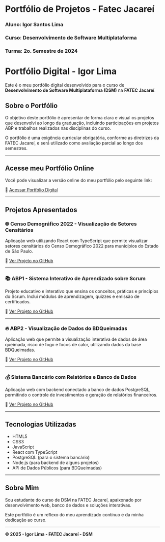 # Portfólio de Projetos - Fatec Jacareí
### Aluno: Igor Santos Lima
### Curso: Desenvolvimento de Software Multiplataforma
### Turma: 2o. Semestre de 2024

# Portfólio Digital - Igor Lima

Este é o meu portfólio digital desenvolvido para o curso de **Desenvolvimento de Software Multiplataforma (DSM)** na **FATEC Jacareí**.

## Sobre o Portfólio

O objetivo deste portfólio é apresentar de forma clara e visual os projetos que desenvolvi ao longo da graduação, incluindo participações em projetos ABP e trabalhos realizados nas disciplinas do curso.

O portfólio é uma exigência curricular obrigatória, conforme as diretrizes da FATEC Jacareí, e será utilizado como avaliação parcial ao longo dos semestres.

---



## Acesse meu Portfólio Online

Você pode visualizar a versão online do meu portfólio pelo seguinte link:

🔗 [Acessar Portfólio Digital](https://fatec-jacarei-dsm-portfolio.github.io/ra2581392423009/)


---

## Projetos Apresentados

### 🌐 Censo Demográfico 2022 - Visualização de Setores Censitários

Aplicação web utilizando React com TypeScript que permite visualizar setores censitários do Censo Demográfico 2022 para municípios do Estado de São Paulo.

🔗 [Ver Projeto no GitHub](https://github.com/IgorSantosL/DesenvolvimentoWeb2/tree/main/Atividade%208)

---

### 📚 ABP1 - Sistema Interativo de Aprendizado sobre Scrum

Projeto educativo e interativo que ensina os conceitos, práticas e princípios do Scrum. Inclui módulos de aprendizagem, quizzes e emissão de certificados.

🔗 [Ver Projeto no GitHub](https://github.com/octacodeteam/ABP1)

---

### 🔥 ABP2 - Visualização de Dados do BDQueimadas

Aplicação web que permite a visualização interativa de dados de área queimada, risco de fogo e focos de calor, utilizando dados da base BDQueimadas.

🔗 [Ver Projeto no GitHub](https://github.com/octacodeteam/ABP2)

---

### 💰 Sistema Bancário com Relatórios e Banco de Dados

Aplicação web com backend conectado a banco de dados PostgreSQL, permitindo o controle de investimentos e geração de relatórios financeiros.

🔗 [Ver Projeto no GitHub](https://github.com/IgorSantosL/Sistema-Bancario/tree/main)

---

## Tecnologias Utilizadas

- HTML5
- CSS3
- JavaScript
- React com TypeScript
- PostgreSQL (para o sistema bancário)
- Node.js (para backend de alguns projetos)
- API de Dados Públicos (para BDQueimadas)

---

## Sobre Mim

Sou estudante do curso de DSM na FATEC Jacareí, apaixonado por desenvolvimento web, banco de dados e soluções interativas.

Este portfólio é um reflexo do meu aprendizado contínuo e da minha dedicação ao curso.

---

**© 2025 - Igor Lima - FATEC Jacareí - DSM**

